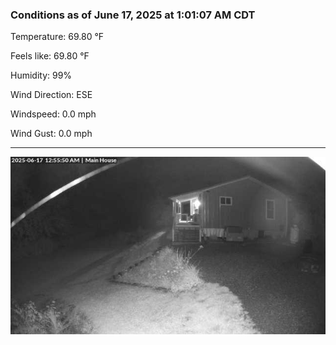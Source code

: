 ### Conditions as of June 17, 2025 at 1:01:07 AM CDT 

Temperature: 69.80 &deg;F

Feels like: 69.80 &deg;F

Humidity: 99%

Wind Direction: ESE

Windspeed: 0.0 mph

Wind Gust: 0.0 mph

---

<img src="./images/latest.jpeg"/>

